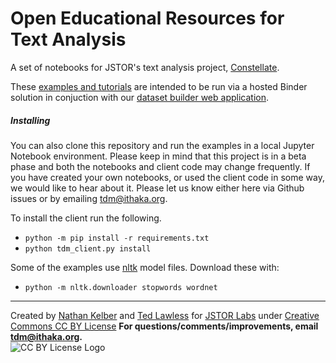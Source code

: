 # Open Educational Resources for Text Analysis
A set of notebooks for JSTOR's text analysis project, [Constellate](https://tdm-pilot.org/). 

These [examples and tutorials](https://docs.tdm-pilot.org/topic/beginner-lessons/) are intended to be run via a hosted Binder solution in conjuction with our [dataset builder web application](https://tdm-pilot.org/).

##### Installing

You can also clone this repository and run the examples in a local Jupyter Notebook environment. 
Please keep in mind that this project is in a beta phase and both the notebooks and client code may change frequently. 
If you have created your own notebooks, or used the client code in some way, we would like to hear about it. Please let us know either here via Github issues or by emailing tdm@ithaka.org.

To install the client run the following.

* `python -m pip install -r requirements.txt`
* `python tdm_client.py install`

Some of the examples use [nltk](https://www.nltk.org/) model files. Download these with:

* `python -m nltk.downloader stopwords wordnet`

<hr/>

Created by [Nathan Kelber](http://nkelber.com) and [Ted Lawless](https://github.com/lawlesst) for [JSTOR Labs](https://labs.jstor.org/) under [Creative Commons CC BY License](https://creativecommons.org/licenses/by/4.0/)
**For questions/comments/improvements, email tdm@ithaka.org.**<br />![CC BY License Logo](https://ithaka-labs.s3.amazonaws.com/static-files/images/tdm/tdmdocs/CC_BY.png)
